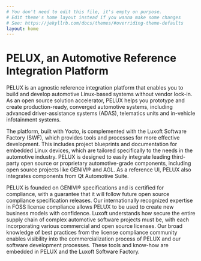 ```yaml
---
# You don't need to edit this file, it's empty on purpose.
# Edit theme's home layout instead if you wanna make some changes
# See: https://jekyllrb.com/docs/themes/#overriding-theme-defaults
layout: home
---
```


# PELUX, an Automotive Reference Integration Platform

PELUX is an agnostic reference integration platform that enables you to build
and develop automotive Linux-based systems without vendor lock-in. As an open
source solution accelerator, PELUX helps you prototype and create
production-ready, converged automotive systems, including advanced
driver-assistance systems (ADAS), telematics units and in-vehicle infotainment
systems.

The platform, built with Yocto, is complemented with the Luxoft Software
Factory (SWF), which provides tools and processes for more effective development.
This includes project blueprints and documentation for embedded Linux devices,
which are tailored specifically to the needs in the automotive industry. PELUX is
designed to easily integrate leading third-party open source or proprietary
automotive-grade components, including open source projects like GENIVI&reg; and
AGL. As a reference UI, PELUX also integrates components from Qt Automotive
Suite.

PELUX is founded on GENIVI&reg; specifications and is certified for compliance,
with a guarantee that it will follow future open source compliance specification
releases. Our internationally recognized expertise in FOSS license compliance
allows PELUX to be used to create new business models with confidence. Luxoft
understands how secure the entire supply chain of complex automotive software
projects must be, with each incorporating various commercial and open source
licenses. Our broad knowledge of best practices from the license compliance
community enables visibility into the commercialization process of PELUX and our
software development processes. These tools and know-how are embedded in PELUX
and the Luxoft Software Factory.

